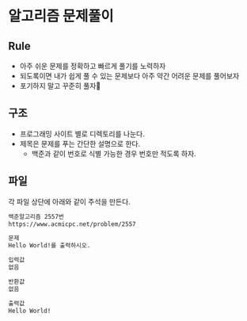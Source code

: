 # 알고리즘 문제풀이

## Rule

- 아주 쉬운 문제를 정확하고 빠르게 풀기를 노력하자
- 되도록이면 내가 쉽게 풀 수 있는 문제보다 아주 약간 어려운 문제를 풀어보자
- 포기하지 말고 꾸준히 풀자:pencil:

## 구조

- 프로그래밍 사이트 별로 디렉토리를 나눈다.
- 제목은 문제를 푸는 간단한 설명으로 한다.
  - 백준과 같이 번호로 식별 가능한 경우 번호만 적도록 하자.

## 파일

각 파일 상단에 아래와 같이 주석을 만든다.

```markdown
백준알고리즘 2557번
https://www.acmicpc.net/problem/2557

문제
Hello World!를 출력하시오.

입력값
없음

반환값
없음

출력값
Hello World!
```
